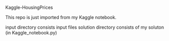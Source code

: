 Kaggle-HousingPrices

This repo is just imported from my Kaggle notebook.

input directory consists input files 
solution directory consists of my soluton (in Kaggle_notebook.py)
